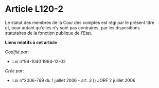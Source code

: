 # Article L120-2

Le statut des membres de la Cour des comptes est régi par le présent titre et, pour autant qu'elles n'y sont pas contraires,
par les dispositions statutaires de la fonction publique de l'Etat.

**Liens relatifs à cet article**

_Codifié par_:

  - Loi n°94-1040 1994-12-02

_Créé par_:

  - Loi n°2006-769 du 1 juillet 2006 - art. 3 () JORF 2 juillet 2006
